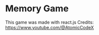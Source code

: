 <h1>Memory Game</h1>

This game was made with react.js
Credits: https://www.youtube.com/@AtomicCodeX
